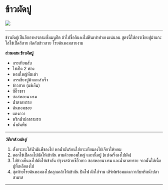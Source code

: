 # ข้าวผัดปู
![](https://s359.kapook.com/pagebuilder/46729dfb-43c3-4192-a7a3-0e7d493da207.jpg)

***    

  ข้าวผัดปูเป็นอีกอาหารตามสั่งเมนูฮิต ถ้าไปซื้อกินคงไม่ฟินเท่าทำเองแน่นอน สูตรนี้ใส่กรรเชียงปูม้าแกะ ใส่ไข่เป็ดสีสวย ผัดกับข้าวสวย โรยต้นหอมสวยงาม 

   **ส่วนผสม ข้าวผัดปู**
  + กระเทียมสับ  
  + ไข่เป็ด 2 ฟอง  
  + หอมใหญ่หั่นเต๋า  
  + กรรเชียงปูม้าแกะสำเร็จ  
  + ข้าวสวย (แช่เย็น)
  + ซีอิ๊วขาว
  + ซอสหอยนางรม
  + น้ำตาลทราย
  + ต้นหอมซอย
  + แตงกวา
  + พริกน้ำปลาสามรส
  + น้ำมันพืช  

***

**_วิธีทำข้าวผัดปู_**  
1. ตั้งกระทะใส่น้ำมันพืชลงไป พอน้ำมันร้อนใส่กระเทียมลงไปเจียวให้หอม  
2. ตอกไข่เป็ดลงไปผัดให้เข้ากัน ตามด้วยหอมใหญ่ และเนื้อปู (แบ่งครึ่งลงไปผัด)  
3. ใส่ข้าวเย็นลงไปผัดให้เข้ากัน ปรุงรสด้วยซีอิ๊วขาว ซอสหอยนางรม และน้ำตาลทราย จากนั้นใส่เนื้อปูที่เหลือลงไป  
4. สุดท้ายโรยต้นหอมลงไปคลุกเคล้าให้เข้ากัน ปิดไฟ ตักใส่จาน เสิร์ฟพร้อมแตงกวากับพริกน้ำปลาสามรส    

***



 


